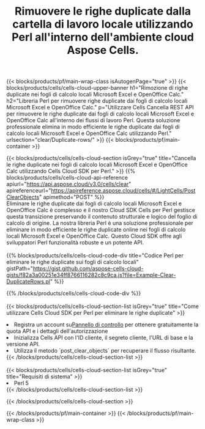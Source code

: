 ﻿---
title:  Rimuovere le righe duplicate dalla cartella di lavoro locale utilizzando Perl all'interno dell'ambiente cloud Aspose Cells.
description:  API e SDK Cloud per eliminare le righe duplicate in Microsoft Excel e OpenOffice Calc utilizzando Perl. Eliminare le righe duplicate nei fogli di calcolo locali con Cells Cloud SDK per Perl.
---
{{< blocks/products/pf/main-wrap-class isAutogenPage="true" >}}
{{< blocks/products/cells/cells-cloud-upper-banner h1="Rimozione di righe duplicate nei fogli di calcolo locali Microsoft Excel e OpenOffice Calc." h2="Libreria Perl per rimuovere righe duplicate dai fogli di calcolo locali Microsoft Excel e OpenOffice Calc." p="Utilizzare Cells Cancella REST API per rimuovere le righe duplicate dai fogli di calcolo locali Microsoft Excel e OpenOffice Calc all\'interno dei flussi di lavoro Perl. Questa soluzione professionale elimina in modo efficiente le righe duplicate dai fogli di calcolo locali Microsoft Excel e OpenOffice Calc utilizzando Perl." urlsection="clear/Duplicate-rows/" >}}
{{< blocks/products/pf/main-container >}}

{{< blocks/products/cells/cells-cloud-section isGrey="true" title="Cancella le righe duplicate nei fogli di calcolo locali Microsoft Excel e OpenOffice Calc utilizzando Cells Cloud SDK per Perl." >}}
{{% blocks/products/cells/cells-cloud-api-reference apiurl="https://api.aspose.cloud/v3.0/cells/clear" apireferenceurl="https://apireference.aspose.cloud/cells/#/LightCells/PostClearObjects" apimethod="POST" %}}
<br/>
Eliminare le righe duplicate dai fogli di calcolo locali Microsoft Excel e OpenOffice Calc è complesso e il nostro Cloud SDK Cells per Perl gestisce questa transizione preservando il contenuto strutturale e logico del foglio di calcolo di origine. La nostra libreria Perl è una soluzione professionale per eliminare in modo efficiente le righe duplicate online nei fogli di calcolo locali Microsoft Excel e OpenOffice Calc. Questo Cloud SDK offre agli sviluppatori Perl funzionalità robuste e un potente API.
<br/>
<br/>
{{% blocks/products/cells/cells-cloud-code-div title="Codice Perl per eliminare le righe duplicate sui fogli di calcolo locali" gistPath="https://gist.github.com/aspose-cells-cloud-gists/f82a3a00251e34ff8766116282c8c9ca.js?file=Example-Clear-DuplicateRows.pl" %}}
  
{{% /blocks/products/cells/cells-cloud-code-div %}}
<br/>
<br/>
{{< blocks/products/cells/cells-cloud-section-list isGrey="true" title="Come utilizzare Cells Cloud SDK per Perl per eliminare le righe duplicate" >}}
<li> Registra un account su<a href="https://dashboard.aspose.cloud/">Pannello di controllo</a> per ottenere gratuitamente la quota API e i dettagli dell'autorizzazione</li>
<li>Inizializza Cells API con l'ID cliente, il segreto cliente, l'URL di base e la versione API.</li>
<li>Utilizza il metodo `post_clear_objects` per recuperare il flusso risultante.</li>
{{< /blocks/products/cells/cells-cloud-section-list >}}
<br/>
<br/>
{{< blocks/products/cells/cells-cloud-section-list isGrey="true" title="Requisiti di sistema" >}}
<li>Perl 5</li>
{{< /blocks/products/cells/cells-cloud-section-list >}}

{{< /blocks/products/cells/cells-cloud-section >}}

{{< /blocks/products/pf/main-container >}}
{{< /blocks/products/pf/main-wrap-class >}}
